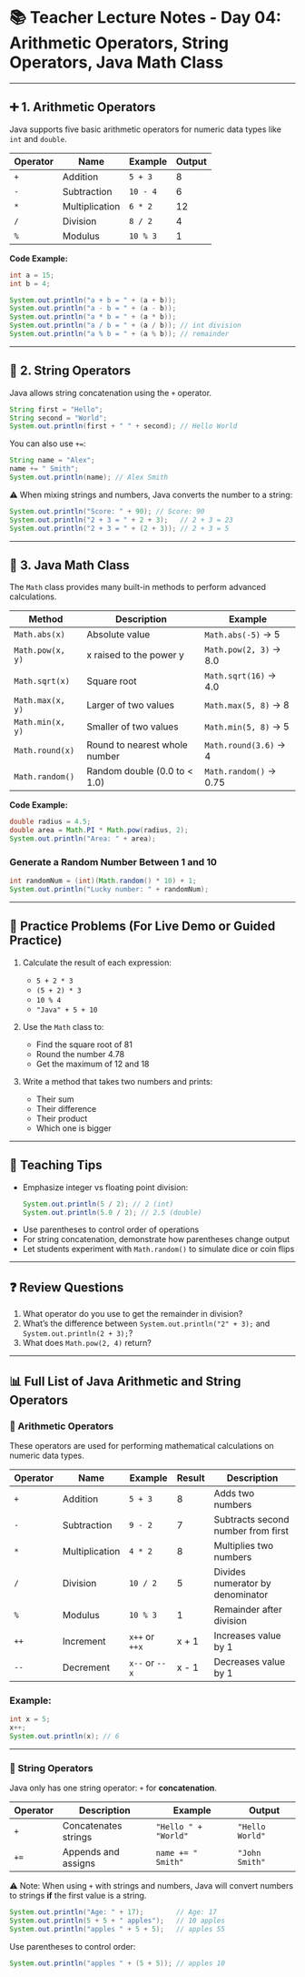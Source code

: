 # 📚 Teacher Lecture Notes - Day 04: Arithmetic Operators, String Operators, Java Math Class

---

## ➕ 1. Arithmetic Operators

Java supports five basic arithmetic operators for numeric data types like `int` and `double`.

| Operator | Name          | Example             | Output |
|----------|---------------|---------------------|--------|
| `+`      | Addition       | `5 + 3`             | 8      |
| `-`      | Subtraction    | `10 - 4`            | 6      |
| `*`      | Multiplication | `6 * 2`             | 12     |
| `/`      | Division       | `8 / 2`             | 4      |
| `%`      | Modulus        | `10 % 3`            | 1      |

**Code Example:**
```java
int a = 15;
int b = 4;

System.out.println("a + b = " + (a + b));
System.out.println("a - b = " + (a - b));
System.out.println("a * b = " + (a * b));
System.out.println("a / b = " + (a / b)); // int division
System.out.println("a % b = " + (a % b)); // remainder
```

---

## 🧵 2. String Operators

Java allows string concatenation using the `+` operator.

```java
String first = "Hello";
String second = "World";
System.out.println(first + " " + second); // Hello World
```

You can also use `+=`:

```java
String name = "Alex";
name += " Smith";
System.out.println(name); // Alex Smith
```

⚠️ When mixing strings and numbers, Java converts the number to a string:

```java
System.out.println("Score: " + 90); // Score: 90
System.out.println("2 + 3 = " + 2 + 3);   // 2 + 3 = 23
System.out.println("2 + 3 = " + (2 + 3)); // 2 + 3 = 5
```

---

## 🧮 3. Java Math Class

The `Math` class provides many built-in methods to perform advanced calculations.

| Method            | Description                     | Example                   |
|-------------------|---------------------------------|---------------------------|
| `Math.abs(x)`     | Absolute value                  | `Math.abs(-5)` → 5        |
| `Math.pow(x, y)`  | x raised to the power y         | `Math.pow(2, 3)` → 8.0    |
| `Math.sqrt(x)`    | Square root                     | `Math.sqrt(16)` → 4.0     |
| `Math.max(x, y)`  | Larger of two values            | `Math.max(5, 8)` → 8      |
| `Math.min(x, y)`  | Smaller of two values           | `Math.min(5, 8)` → 5      |
| `Math.round(x)`   | Round to nearest whole number   | `Math.round(3.6)` → 4     |
| `Math.random()`   | Random double (0.0 to < 1.0)    | `Math.random()` → 0.75    |

**Code Example:**
```java
double radius = 4.5;
double area = Math.PI * Math.pow(radius, 2);
System.out.println("Area: " + area);
```

### Generate a Random Number Between 1 and 10
```java
int randomNum = (int)(Math.random() * 10) + 1;
System.out.println("Lucky number: " + randomNum);
```

---

## 🧠 Practice Problems (For Live Demo or Guided Practice)

1. Calculate the result of each expression:
   - `5 + 2 * 3`
   - `(5 + 2) * 3`
   - `10 % 4`
   - `"Java" + 5 + 10`

2. Use the `Math` class to:
   - Find the square root of 81
   - Round the number 4.78
   - Get the maximum of 12 and 18

3. Write a method that takes two numbers and prints:
   - Their sum
   - Their difference
   - Their product
   - Which one is bigger

---

## 📌 Teaching Tips

- Emphasize integer vs floating point division:
  ```java
  System.out.println(5 / 2); // 2 (int)
  System.out.println(5.0 / 2); // 2.5 (double)
  ```
- Use parentheses to control order of operations
- For string concatenation, demonstrate how parentheses change output
- Let students experiment with `Math.random()` to simulate dice or coin flips

---

## ❓ Review Questions

1. What operator do you use to get the remainder in division?
2. What’s the difference between `System.out.println("2" + 3);` and `System.out.println(2 + 3);`?
3. What does `Math.pow(2, 4)` return?

---

## 📊 Full List of Java Arithmetic and String Operators

### 🔢 Arithmetic Operators

These operators are used for performing mathematical calculations on numeric data types.

| Operator | Name          | Example         | Result | Description                        |
|----------|---------------|-----------------|--------|------------------------------------|
| `+`      | Addition      | `5 + 3`         | 8      | Adds two numbers                   |
| `-`      | Subtraction   | `9 - 2`         | 7      | Subtracts second number from first|
| `*`      | Multiplication| `4 * 2`         | 8      | Multiplies two numbers             |
| `/`      | Division      | `10 / 2`        | 5      | Divides numerator by denominator  |
| `%`      | Modulus       | `10 % 3`        | 1      | Remainder after division           |
| `++`     | Increment     | `x++` or `++x`  | x + 1  | Increases value by 1               |
| `--`     | Decrement     | `x--` or `--x`  | x - 1  | Decreases value by 1               |

### Example:
```java
int x = 5;
x++;
System.out.println(x); // 6
```

---

### 🧵 String Operators

Java only has one string operator: `+` for **concatenation**.

| Operator | Description                                  | Example                     | Output            |
|----------|----------------------------------------------|-----------------------------|-------------------|
| `+`      | Concatenates strings                         | `"Hello " + "World"`        | `"Hello World"`   |
| `+=`     | Appends and assigns                          | `name += " Smith"`          | `"John Smith"`    |

⚠️ Note: When using `+` with strings and numbers, Java will convert numbers to strings **if** the first value is a string.

```java
System.out.println("Age: " + 17);        // Age: 17
System.out.println(5 + 5 + " apples");   // 10 apples
System.out.println("apples " + 5 + 5);   // apples 55
```

Use parentheses to control order:
```java
System.out.println("apples " + (5 + 5)); // apples 10
```